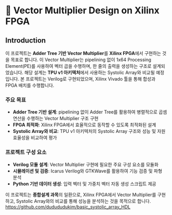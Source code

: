 # 🧐 Vector Multiplier Design on Xilinx FPGA

## Introduction

이 프로젝트는 **Adder Tree 기반 Vector Multiplier**를 **Xilinx FPGA**에서 구현하는 것을 목표로 합니다. 이 Vector Multiplier는 pipelining 없이 1x64 Processing Element(PE)를 사용하여 벡터 곱을 수행하며, 한 줄의 출력을 생성하는 구조로 설계되었습니다. 해당 설계는 **TPU v1 아키텍처**에서 사용하는 Systolic Array와 비교될 예정입니다. 본 프로젝트는 Verilog로 구현되었으며, Xilinx Vivado 툴을 통해 합성과 FPGA 배치를 수행합니다.

### 주요 목표
- **Adder Tree 기반 설계**: pipelining 없이 Adder Tree를 활용하여 병렬적으로 곱셈 연산을 수행하는 Vector Multiplier 구조 구현
- **FPGA 최적화**: Xilinx FPGA에서 효율적으로 동작할 수 있도록 최적화된 설계
- **Systolic Array와 비교**: TPU v1 아키텍처의 Systolic Array 구조와 성능 및 자원 효율성을 비교하여 평가

### 프로젝트 구성 요소
- **Verilog 모듈 설계**: Vector Multiplier 구현에 필요한 주요 구성 요소를 모듈화
- **시뮬레이션 및 검증**: Icarus Verilog와 GTKWave를 활용하여 기능 검증 및 파형 분석
- **Python 기반 데이터 생성**: 입력 벡터 및 가중치 벡터 자동 생성 스크립트 제공

이 프로젝트는 **종합설계 과목**의 일환으로, Xilinx FPGA에서 Vector Multiplier를 구현하고, Systolic Array와의 비교를 통해 성능을 분석하는 것을 목적으로 합니다.
https://github.com/dudududukim/basic_systolic_array_HDL